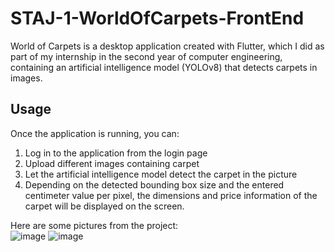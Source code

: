 # STAJ-1-WorldOfCarpets-FrontEnd

World of Carpets is a desktop application created with Flutter, which I did as part of my internship in the second year of computer engineering, containing an artificial intelligence model (YOLOv8) that detects carpets in images.

## Usage
Once the application is running, you can:
1. Log in to the application from the login page
2. Upload different images containing carpet
3. Let the artificial intelligence model detect the carpet in the picture
4. Depending on the detected bounding box size and the entered centimeter value per pixel, the dimensions and price information of the carpet will be displayed on the         screen.
    
 Here are some pictures from the project:  
![image](https://github.com/user-attachments/assets/23a325fa-cd3d-4809-961b-ca78aebf0b37)
![image](https://github.com/user-attachments/assets/63a51730-7006-4427-80ed-ed6763936b69)


